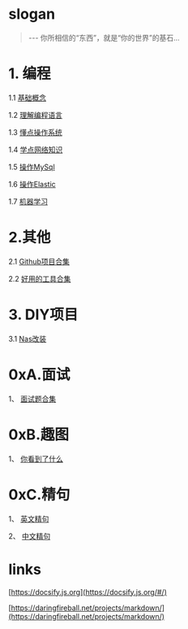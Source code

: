 # slogan

> --- 你所相信的“东西”，就是“你的世界”的基石...

# 1. 编程

1.1 [基础概念](/concept/)

1.2 [理解编程语言](/coding/)

1.3 [懂点操作系统](/system/)

1.4 [学点网络知识](/network/)

1.5 [操作MySql](/database/mysql8/)

1.6 [操作Elastic](/database/elastic/)

1.7 [机器学习](/ml/)

# 2.其他
2.1 [Github项目合集](/github_repo.md)

2.2 [好用的工具合集](/tool_repo.md)

# 3. DIY项目
3.1 [Nas改装](/diy/nas-refix/)

# 0xA.面试
1、 [面试题合集](/interview/)
   
# 0xB.趣图
1、 [你看到了什么](/qu_img/tizi)

# 0xC.精句
1、 [英文精句](/significance/english)

2、 [中文精句](/significance/chinese)

# links
[https://docsify.js.org](https://docsify.js.org/#/)

[https://daringfireball.net/projects/markdown/](https://daringfireball.net/projects/markdown/)